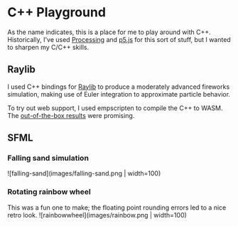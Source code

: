 # C++ Playground

As the name indicates, this is a place for me to play around with C++. Historically, I've used [Processing](https://processing.org/) and [p5.js](https://p5js.org/reference/) for this sort of stuff, but I wanted to sharpen my C/C++ skills.

## Raylib

I used C++ bindings for [Raylib](https://github.com/RobLoach/raylib-cpp) to produce a moderately advanced fireworks
simulation, making use of Euler integration to approximate particle behavior.

To try out web support, I used empscripten to compile the C++ to WASM. The
[out-of-the-box results](https://matiasilva.github.io/cpp-playground/) were promising.

## SFML

### Falling sand simulation

![falling-sand](images/falling-sand.png | width=100)

### Rotating rainbow wheel

This was a fun one to make; the floating point rounding errors led to a nice retro look.
![rainbowwheel](images/rainbow.png | width=100)

